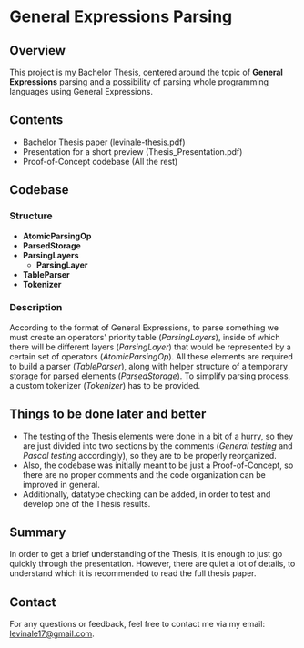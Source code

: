 # General Expressions Parsing

## Overview 
This project is my Bachelor Thesis, centered around the topic of **General Expressions** parsing and a possibility of parsing whole programming languages using General Expressions. 

## Contents
- Bachelor Thesis paper (levinale-thesis.pdf)
- Presentation for a short preview (Thesis_Presentation.pdf)
- Proof-of-Concept codebase (All the rest)
 
## Codebase

### Structure
- **AtomicParsingOp**
- **ParsedStorage**
- **ParsingLayers**
  - **ParsingLayer**
- **TableParser**
- **Tokenizer**


### Description
According to the format of General Expressions, to parse something we must create an operators' priority table (*ParsingLayers*), 
inside of which there will be different layers (*ParsingLayer*) that would be represented by a certain set of operators (*AtomicParsingOp*). 
All these elements are required to build a parser (*TableParser*), along with helper structure of a temporary storage for parsed elements (*ParsedStorage*).
To simplify parsing process, a custom tokenizer (*Tokenizer*) has to be provided.

## Things to be done later and better
- The testing of the Thesis elements were done in a bit of a hurry, so they are just divided into two sections by the comments (*General testing* and *Pascal testing* accordingly), so they are to be properly reorganized.
- Also, the codebase was initially meant to be just a Proof-of-Concept, so there are no proper comments and the code organization can be improved in general.
- Additionally, datatype checking can be added, in order to test and develop one of the Thesis results.

## Summary
In order to get a brief understanding of the Thesis, it is enough to just go quickly through the presentation. 
However, there are quiet a lot of details, to understand which it is recommended to read the full thesis paper.

## Contact
For any questions or feedback, feel free to contact me via my email: levinale17@gmail.com.
